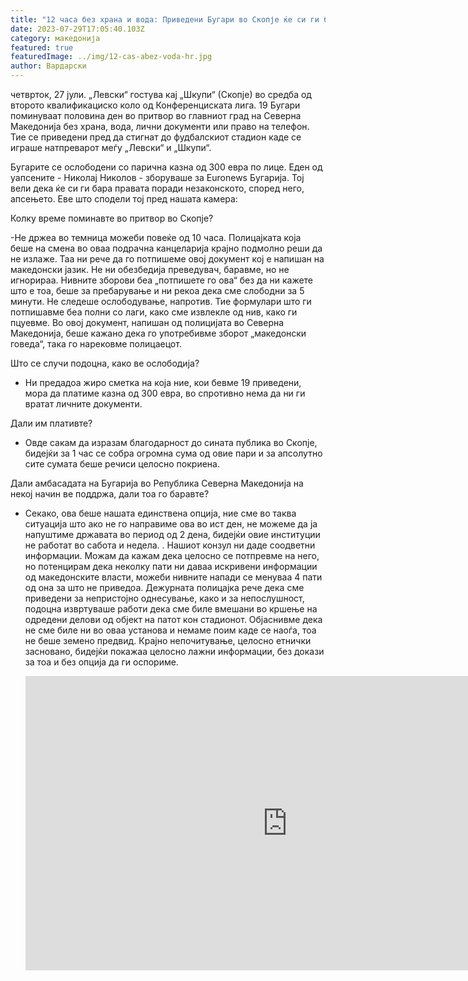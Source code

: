 ```yaml
---
title: "12 часа без храна и вода: Приведени Бугари во Скопје ќе си ги бараат правата"
date: 2023-07-29T17:05:40.103Z
category: македонија
featured: true
featuredImage: ../img/12-cas-abez-voda-hr.jpg
author: Вардарски
---
```



четврток, 27 јули. „Левски“ гостува кај „Шкупи“ (Скопје) во средба од второто квалификациско коло од Конференциската лига. 19 Бугари поминуваат половина ден во притвор во главниот град на Северна Македонија без храна, вода, лични документи или право на телефон. Тие се приведени пред да стигнат до фудбалскиот стадион каде се играше натпреварот меѓу „Левски“ и „Шкупи“.

Бугарите се ослободени со парична казна од 300 евра по лице. Еден од уапсените - Николај Николов - зборуваше за Euronews Бугарија. Тој вели дека ќе си ги бара правата поради незаконското, според него, апсењето. Еве што сподели тој пред нашата камера:

Колку време поминавте во притвор во Скопје?

\-Не држеа во темница можеби повеќе од 10 часа. Полицајката која беше на смена во оваа подрачна канцеларија крајно подмолно реши да не излаже. Таа ни рече да го потпишеме овој документ кој е напишан на македонски јазик. Не ни обезбедија преведувач, баравме, но не игнорираа. Нивните зборови беа „потпишете го ова“ без да ни кажете што е тоа, беше за пребарување и ни рекоа дека сме слободни за 5 минути. Не следеше ослободување, напротив. Тие формулари што ги потпишавме беа полни со лаги, како сме извлекле од нив, како ги пцуевме. Во овој документ, напишан од полицијата во Северна Македонија, беше кажано дека го употребивме зборот „македонски говеда“, така го нарековме полицаецот.

Што се случи подоцна, како ве ослободија?

* Ни предадоа жиро сметка на која ние, кои бевме 19 приведени, мора да платиме казна од 300 евра, во спротивно нема да ни ги вратат личните документи.

Дали им плативте?

* Овде сакам да изразам благодарност до сината публика во Скопје, бидејќи за 1 час се собра огромна сума од овие пари и за апсолутно сите сумата беше речиси целосно покриена.

Дали амбасадата на Бугарија во Република Северна Македонија на некој начин ве поддржа, дали тоа го баравте?

* Секако, ова беше нашата единствена опција, ние сме во таква ситуација што ако не го направиме ова во ист ден, не можеме да ја напуштиме државата во период од 2 дена, бидејќи овие институции не работат во сабота и недела. . Нашиот конзул ни даде соодветни информации. Можам да кажам дека целосно се потпревме на него, но потенцирам дека неколку пати ни даваа искривени информации од македонските власти, можеби нивните напади се менуваа 4 пати од она за што не приведоа. Дежурната полицајка рече дека сме приведени за непристојно однесување, како и за непослушност, подоцна извртуваше работи дека сме биле вмешани во кршење на одредени делови од објект на патот кон стадионот. Објаснивме дека не сме биле ни во оваа установа и немаме поим каде се наоѓа, тоа не беше земено предвид. Крајно непочитување, целосно етнички засновано, бидејќи покажаа целосно лажни информации, без докази за тоа и без опција да ги оспориме.

  <iframe width="837" height="471" src="https://www.youtube.com/embed/zoCYC0rKF1w" title="12 часа без храна и вода: Задържаните българи в Скопие ще търсят правата си" frameborder="0" allow="accelerometer; autoplay; clipboard-write; encrypted-media; gyroscope; picture-in-picture; web-share" allowfullscreen></iframe>